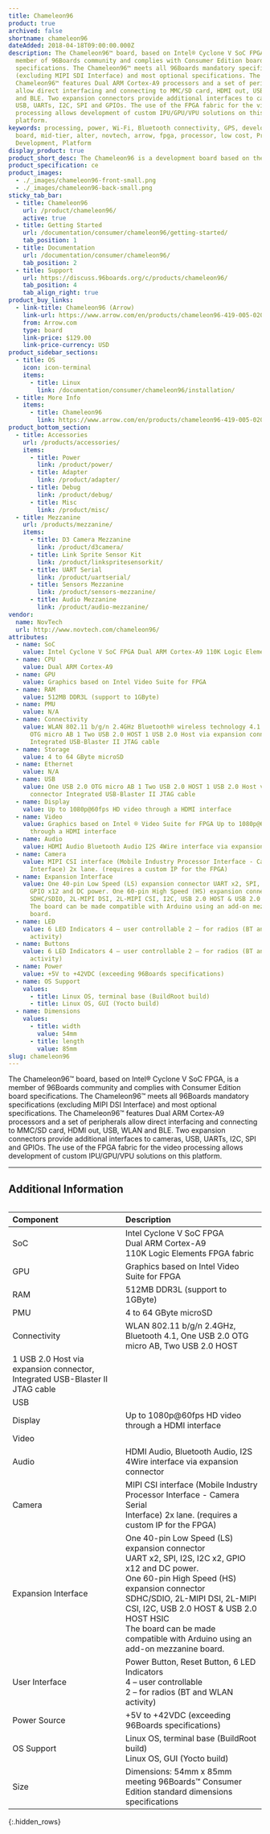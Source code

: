 ```yaml
---
title: Chameleon96
product: true
archived: false
shortname: chameleon96
dateAdded: 2018-04-18T09:00:00.000Z
description: The Chameleon96™ board, based on Intel® Cyclone V SoC FPGA, is a
  member of 96Boards community and complies with Consumer Edition board
  specifications. The Chameleon96™ meets all 96Boards mandatory specifications
  (excluding MIPI SDI Interface) and most optional specifications. The
  Chameleon96™ features Dual ARM Cortex-A9 processors and a set of peripherals
  allow direct interfacing and connecting to MMC/SD card, HDMI out, USB, WLAN
  and BLE. Two expansion connectors provide additional interfaces to cameras,
  USB, UARTs, I2C, SPI and GPIOs. The use of the FPGA fabric for the video
  processing allows development of custom IPU/GPU/VPU solutions on this
  platform.
keywords: processing, power, Wi-Fi, Bluetooth connectivity, GPS, development,
  board, mid-tier, alter, novtech, arrow, fpga, processor, low cost, Product,
  Development, Platform
display_product: true
product_short_desc: The Chameleon96 is a development board based on the Intel Cyclone V SoC FPGA
product_specification: ce
product_images:
  - ./_images/chameleon96-front-small.png
  - ./_images/chameleon96-back-small.png
sticky_tab_bar:
  - title: Chameleon96
    url: /product/chameleon96/
    active: true
  - title: Getting Started
    url: /documentation/consumer/chameleon96/getting-started/
    tab_position: 1
  - title: Documentation
    url: /documentation/consumer/chameleon96/
    tab_position: 2
  - title: Support
    url: https://discuss.96boards.org/c/products/chameleon96/
    tab_position: 4
    tab_align_right: true
product_buy_links:
  - link-title: Chameleon96 (Arrow)
    link-url: https://www.arrow.com/en/products/chameleon96-419-005-0201-kit/novtech-inc
    from: Arrow.com
    type: board
    link-price: $129.00
    link-price-currency: USD
product_sidebar_sections:
  - title: OS
    icon: icon-terminal
    items:
      - title: Linux
        link: /documentation/consumer/chameleon96/installation/
  - title: More Info
    items:
      - title: Chameleon96
        link: https://www.arrow.com/en/products/chameleon96-419-005-0201-kit/novtech-inc
product_bottom_section:
  - title: Accessories
    url: /products/accessories/
    items:
      - title: Power
        link: /product/power/
      - title: Adapter
        link: /product/adapter/
      - title: Debug
        link: /product/debug/
      - title: Misc
        link: /product/misc/
  - title: Mezzanine
    url: /products/mezzanine/
    items:
      - title: D3 Camera Mezzanine
        link: /product/d3camera/
      - title: Link Sprite Sensor Kit
        link: /product/linkspritesensorkit/
      - title: UART Serial
        link: /product/uartserial/
      - title: Sensors Mezzanine
        link: /product/sensors-mezzanine/
      - title: Audio Mezzanine
        link: /product/audio-mezzanine/
vendor:
  name: NovTech
  url: http://www.novtech.com/chameleon96/
attributes:
  - name: SoC
    value: Intel Cyclone V SoC FPGA Dual ARM Cortex-A9 110K Logic Elements FPGA fabric
  - name: CPU
    value: Dual ARM Cortex-A9
  - name: GPU
    value: Graphics based on Intel Video Suite for FPGA
  - name: RAM
    value: 512MB DDR3L (support to 1GByte)
  - name: PMU
    value: N/A
  - name: Connectivity
    value: WLAN 802.11 b/g/n 2.4GHz Bluetooth® wireless technology 4.1 One USB 2.0
      OTG micro AB 1 Two USB 2.0 HOST 1 USB 2.0 Host via expansion connector
      Integrated USB-Blaster II JTAG cable
  - name: Storage
    value: 4 to 64 GByte microSD
  - name: Ethernet
    value: N/A
  - name: USB
    value: One USB 2.0 OTG micro AB 1 Two USB 2.0 HOST 1 USB 2.0 Host via expansion
      connector Integrated USB-Blaster II JTAG cable
  - name: Display
    value: Up to 1080p@60fps HD video through a HDMI interface
  - name: Video
    value: Graphics based on Intel ® Video Suite for FPGA Up to 1080p@60fps HD video
      through a HDMI interface
  - name: Audio
    value: HDMI Audio Bluetooth Audio I2S 4Wire interface via expansion connector
  - name: Camera
    value: MIPI CSI interface (Mobile Industry Processor Interface - Camera Serial
      Interface) 2x lane. (requires a custom IP for the FPGA)
  - name: Expansion Interface
    value: One 40-pin Low Speed (LS) expansion connector UART x2, SPI, I2S, I2C x2,
      GPIO x12 and DC power. One 60-pin High Speed (HS) expansion connector
      SDHC/SDIO, 2L-MIPI DSI, 2L-MIPI CSI, I2C, USB 2.0 HOST & USB 2.0 HOST HSIC
      The board can be made compatible with Arduino using an add-on mezzanine
      board.
  - name: LED
    value: 6 LED Indicators 4 – user controllable 2 – for radios (BT and WLAN
      activity)
  - name: Buttons
    value: 6 LED Indicators 4 – user controllable 2 – for radios (BT and WLAN
      activity)
  - name: Power
    value: +5V to +42VDC (exceeding 96Boards specifications)
  - name: OS Support
    values:
      - title: Linux OS, terminal base (BuildRoot build)
      - title: Linux OS, GUI (Yocto build)
  - name: Dimensions
    values:
      - title: width
        value: 54mm
      - title: length
        value: 85mm
slug: chameleon96
---
```

The Chameleon96™ board, based on Intel® Cyclone V SoC FPGA, is a member of 96Boards community and complies with Consumer Edition board specifications. The Chameleon96™ meets all 96Boards mandatory specifications (excluding MIPI DSI Interface) and most optional specifications. The Chameleon96™ features Dual ARM Cortex-A9 processors and a set of peripherals allow direct interfacing and connecting to MMC/SD card, HDMI out, USB, WLAN and BLE. Two expansion connectors provide additional interfaces to cameras, USB, UARTs, I2C, SPI and GPIOs. The use of the FPGA fabric for the video processing allows development of custom IPU/GPU/VPU solutions on this platform.

***

## Additional Information
<div style="overflow-x:scroll;" markdown="1">

|   Component          |   Description                                                                                    |
|:---------------------|:-------------------------------------------------------------------------------------------------|
|  SoC                 | Intel Cyclone V SoC FPGA<br>Dual ARM Cortex-A9<br>110K Logic Elements FPGA fabric                |
|  GPU                 | Graphics based on Intel Video Suite for FPGA                                                     |
|  RAM                 | 512MB DDR3L (support to 1GByte)                                                                  |
|  PMU                 | 4 to 64 GByte microSD                                                                            |
|  Connectivity        | WLAN 802.11 b/g/n 2.4GHz, Bluetooth 4.1, One USB 2.0 OTG micro AB, Two USB 2.0 HOST
1 USB 2.0 Host via expansion connector, Integrated USB-Blaster II JTAG cable                                              |
|  USB                 |                                                                                                  |
|  Display             | Up to 1080p@60fps HD video through a HDMI interface                                              |
|  Video               |                                                                                                  |
|  Audio               | HDMI Audio, Bluetooth Audio, I2S 4Wire interface via expansion connector                         |
|  Camera              | MIPI CSI interface (Mobile Industry<br>Processor Interface - Camera Serial<br>Interface) 2x lane. (requires a custom IP for the FPGA) |
|  Expansion Interface | One 40-pin Low Speed (LS) expansion connector<br>UART x2, SPI, I2S, I2C x2, GPIO x12 and DC power.<br>One 60-pin High Speed (HS) expansion connector<br>SDHC/SDIO, 2L-MIPI DSI, 2L-MIPI CSI, I2C, USB 2.0 HOST & USB 2.0 HOST HSIC<br>The board can be made compatible with Arduino using an add-on mezzanine board.                                                                                                 |
|  User Interface      | Power Button, Reset Button, 6 LED Indicators<br>4 – user controllable<br>2 – for radios (BT and WLAN activity) |
|  Power Source        | +5V to +42VDC (exceeding 96Boards specifications)                                                |
|  OS Support          | Linux OS, terminal base (BuildRoot build)<br>Linux OS, GUI (Yocto build)                         |
|  Size                | Dimensions: 54mm x 85mm meeting 96Boards™ Consumer Edition standard dimensions specifications    |

{:.hidden_rows}

</div>
